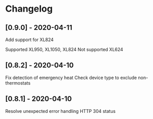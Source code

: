 # Changelog

## [0.9.0] - 2020-04-11

Add support for XL824

Supported XL950, XL1050, XL824
Not supported XL624

## [0.8.2] - 2020-04-10

Fix detection of emergency heat
Check device type to exclude non-thermostats

## [0.8.1] - 2020-04-10

Resolve unexpected error handling HTTP 304 status
